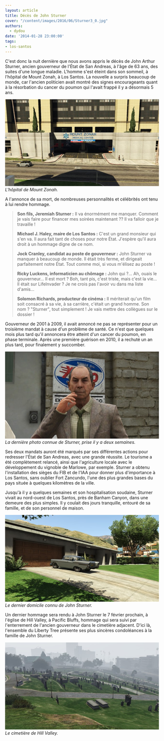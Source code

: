 ```yaml
---
layout: article
title: Décès de John Sturner
cover: "/content/images/2016/06/Sturner3_0.jpg"
authors:
  - dydou
date: '2014-01-28 23:00:00'
tags:
- los-santos
---
```


C'est donc la nuit dernière que nous avons appris le décès de John Arthur Sturner, ancien gouverneur de l'État de San Andreas, à l'âge de 63 ans, des suites d'une longue maladie. L'homme s'est éteint dans son sommeil, à l'hôpital de Mount Zonah, à Los Santos. La nouvelle a surpris beaucoup de monde, car l'ancien politicien avait montré des signes encourageants quant à la résorbation du cancer du poumon qui l'avait frappé il y a désormais 5 ans.

![L'hôpital de Mount Zonah.](/content/images/2016/06/Sturner1_0.jpg)
_L'hôpital de Mount Zonah._

A l'annonce de sa mort, de nombreuses personnalités et célébrités ont tenu à lui rendre hommage.

> **Son fils, Jeremiah Sturner :** Il va énormément me manquer. Comment je vais faire pour financer mes soirées maintenant ?? Il va falloir que je travaille !
> 
> **Michael J. Haley, maire de Los Santos :** C'est un grand monsieur qui s'en va. Il aura fait tant de choses pour notre État. J'espère qu'il aura droit à un hommage digne de ce nom.
> 
> **Jock Cranley, candidat au poste de gouverneur :** John Sturner va manquer à beaucoup de monde. Il était très ferme, et dirigeait parfaitement notre État. Tout comme moi, si vous m'élisez au poste !
> 
> **Ricky Luckens, informaticien au chômage :** John qui ?... Ah, ouais le gouverneur... Il est mort ? Boh, tant pis, c'est triste, mais c'est la vie... Il était sur LifeInvader ? Je ne crois pas l'avoir vu dans ma liste d'amis...
> 
> **Solomon Richards, producteur de cinéma :** Il mériterait qu'un film soit consacré à sa vie, à sa carrière, c'était un grand homme. Son nom ? "Sturner", tout simplement ! Je vais mettre des collègues sur le dossier !

Gouverneur de 2001 à 2009, il avait annoncé ne pas se représenter pour un troisième mandat à cause d'un problème de santé. Ce n'est que quelques mois plus tard qu'il annoncera être atteint d'un cancer du poumon, en phase terminale. Après une première guérison en 2010, il a rechuté un an plus tard, pour finalement y succomber.

![La dernière photo connue de Sturner, prise il y a deux semaines.](/content/images/2016/06/Sturner3.jpg)
_La dernière photo connue de Sturner, prise il y a deux semaines._

Ses deux mandats auront été marqués par ses différentes actions pour redresser l'État de San Andreas, avec une grande réussite. Le tourisme a été complètement relancé, ainsi que l'agriculture locale avec le développement du vignoble de Marlowe, par exemple. Sturner a obtenu l'installation des sièges du FIB et de l'IAA pour donner plus d'importance à Los Santos, sans oublier Fort Zancundo, l'une des plus grandes bases du pays située à quelques kilomètres de la ville.

Jusqu'à il y a quelques semaines et son hospitalisation soudaine, Sturner vivait au nord-ouest de Los Santos, près de Banham Canyon, dans une demeure des plus simples. Il y coulait des jours tranquille, entouré de sa famille, et de son personnel de maison.

![Le dernier domicile connu de John Sturner.](/content/images/2016/06/Sturner2.jpg)
_Le dernier domicile connu de John Sturner._

Un dernier hommage sera rendu à John Sturner le 7 février prochain, à l'église de Hill Valley, à Pacific Bluffs, hommage qui sera suivi par l'enterrement de l'ancien gouverneur dans le cimetière adjacent. D'ici là, l'ensemble du Liberty Tree présente ses plus sincères condoléances à la famille de John Sturner.

![Le cimetière de Hill Valley.](/content/images/2016/06/Sturner.jpg)
_Le cimetière de Hill Valley._